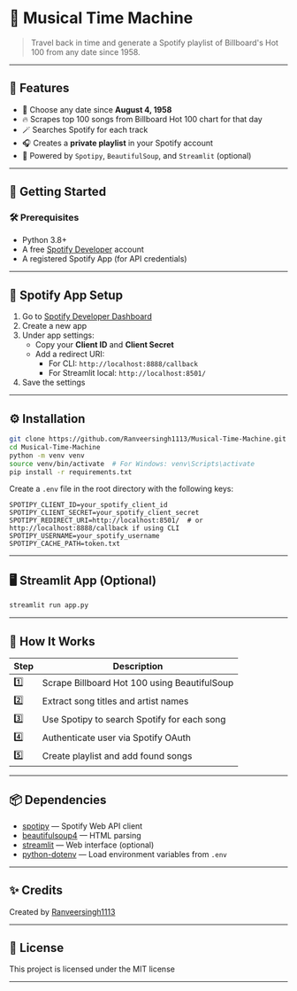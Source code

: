 # 🎵 Musical Time Machine

> Travel back in time and generate a Spotify playlist of Billboard's Hot 100 from any date since 1958.

---


## 📌 Features

- 🧭 Choose any date since **August 4, 1958**
- 🔥 Scrapes top 100 songs from Billboard Hot 100 chart for that day
- 🪄 Searches Spotify for each track
- 🎧 Creates a **private playlist** in your Spotify account
- 💚 Powered by `Spotipy`, `BeautifulSoup`, and `Streamlit` (optional)

---

## 🚀 Getting Started

### 🛠️ Prerequisites

- Python 3.8+
- A free [Spotify Developer](https://developer.spotify.com/dashboard) account
- A registered Spotify App (for API credentials)

---

## 🔑 Spotify App Setup

1. Go to [Spotify Developer Dashboard](https://developer.spotify.com/dashboard)
2. Create a new app
3. Under app settings:
   - Copy your **Client ID** and **Client Secret**
   - Add a redirect URI:
     - For CLI: `http://localhost:8888/callback`
     - For Streamlit local: `http://localhost:8501/`
4. Save the settings

---

## ⚙️ Installation

```bash
git clone https://github.com/Ranveersingh1113/Musical-Time-Machine.git
cd Musical-Time-Machine
python -m venv venv
source venv/bin/activate  # For Windows: venv\Scripts\activate
pip install -r requirements.txt
```

Create a `.env` file in the root directory with the following keys:

```env
SPOTIPY_CLIENT_ID=your_spotify_client_id
SPOTIPY_CLIENT_SECRET=your_spotify_client_secret
SPOTIPY_REDIRECT_URI=http://localhost:8501/  # or http://localhost:8888/callback if using CLI
SPOTIPY_USERNAME=your_spotify_username
SPOTIPY_CACHE_PATH=token.txt
```

---

## 🖥️ Streamlit App (Optional)

```bash
streamlit run app.py
```

---

## 🧠 How It Works

| Step | Description                                   |
|------|-----------------------------------------------|
| 1️⃣  | Scrape Billboard Hot 100 using BeautifulSoup  |
| 2️⃣  | Extract song titles and artist names          |
| 3️⃣  | Use Spotipy to search Spotify for each song   |
| 4️⃣  | Authenticate user via Spotify OAuth           |
| 5️⃣  | Create playlist and add found songs           |

---

## 📦 Dependencies

- [spotipy](https://spotipy.readthedocs.io/) — Spotify Web API client
- [beautifulsoup4](https://www.crummy.com/software/BeautifulSoup/) — HTML parsing
- [streamlit](https://streamlit.io/) — Web interface (optional)
- [python-dotenv](https://github.com/theskumar/python-dotenv) — Load environment variables from `.env`

---

## ✨ Credits

Created by [Ranveersingh1113](https://github.com/Ranveersingh1113)

---

## 📄 License

This project is licensed under the MIT license

---
